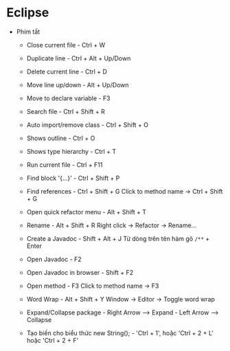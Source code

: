 # Eclipse

- Phím tắt

	- Close current file			- Ctrl + W
	
	- Duplicate line				- Ctrl + Alt + Up/Down
	
	- Delete current line			- Ctrl + D
		
	- Move line up/down				- Alt + Up/Down
	
	- Move to declare variable 		- F3
	
	- Search file					- Ctrl + Shift + R
	
	- Auto import/remove class		- Ctrl + Shift + O
		
	- Shows outline					- Ctrl + O
	
	- Shows type hierarchy			- Ctrl + T	
	
	- Run current file				- Ctrl + F11
	
	- Find block '{...}'			- Ctrl + Shift + P
	
	- Find references				- Ctrl + Shift + G
									  Click to method name -> Ctrl + Shift + G
	
	- Open quick refactor menu		- Alt + Shift + T
	
	- Rename						- Alt + Shift + R
									  Right click -> Refactor -> Rename...
		
	- Create a Javadoc				- Shift + Alt + J
								  	  Từ dòng trên tên hàm gõ `/**` + Enter

	- Open Javadoc					- F2								  	  
	- Open Javadoc in browser		- Shift + F2
	
	- Open method					- F3
									  Click to method name -> F3
		
	- Word Wrap						- Alt + Shift + Y
								  	  Window -> Editor -> Toggle word wrap
								  
	- Expand/Collapse package		- Right Arrow	--> Expand
									- Left Arrow 	--> Collapse
	
	- Tạo biến cho biểu thức
			new String(); 			- 'Ctrl + 1', hoặc 'Ctrl + 2 + L' hoặc 'Ctrl + 2 + F'
